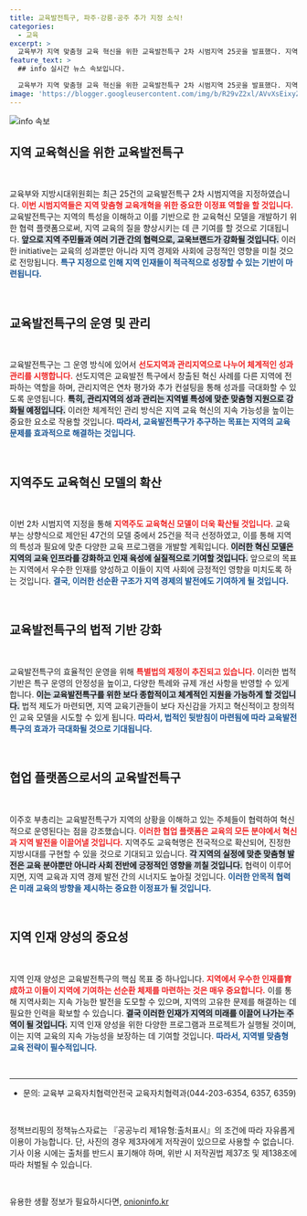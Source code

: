 ```yaml
---
title: 교육발전특구, 파주·강릉·공주 추가 지정 소식!
categories:
  - 교육
excerpt: >
  교육부가 지역 맞춤형 교육 혁신을 위한 교육발전특구 2차 시범지역 25곳을 발표했다. 지역 사회의 협력을 통해 우수 인재 양성 및 지역 발전을 이끌 새로운 교육 모델이 시작된다!
feature_text: >
  ## info 실시간 뉴스 속보입니다.

  교육부가 지역 맞춤형 교육 혁신을 위한 교육발전특구 2차 시범지역 25곳을 발표했다. 지역 사회의 협력을 통해 우수 인재 양성 및 지역 발전을 이끌 새로운 교육 모델이 시작된다!
image: 'https://blogger.googleusercontent.com/img/b/R29vZ2xl/AVvXsEixyZcFfHzMRdzZMjFBmAUKJYCLCGyLL1o632UiGVXcaFdKo_bkvkuCioo0uUKlGfBVcT3P84aROyZIXSBEx3Aw5nCQ3pTgDom1WDC4m8eifvWiAmWEEVb4x6G_l8C0QH225ldMjyaFvpxGEBGNO37VmDTDMHGhJPq73UglMfDca1-0aw/s1600/blogspot.png'
---
```


<p><img src="https://blogger.googleusercontent.com/img/b/R29vZ2xl/AVvXsEixyZcFfHzMRdzZMjFBmAUKJYCLCGyLL1o632UiGVXcaFdKo_bkvkuCioo0uUKlGfBVcT3P84aROyZIXSBEx3Aw5nCQ3pTgDom1WDC4m8eifvWiAmWEEVb4x6G_l8C0QH225ldMjyaFvpxGEBGNO37VmDTDMHGhJPq73UglMfDca1-0aw/s1600/blogspot.png" alt="info 속보" /></p>

<h2 data-ke-size="size26">지역 교육혁신을 위한 교육발전특구</h2>

<p data-ke-size="size16">&nbsp;</p>

<p>교육부와 지방시대위원회는 최근 25건의 교육발전특구 2차 시범지역을 지정하였습니다. <b><span style="color: #ee2323;">이번 시범지역들은 지역 맞춤형 교육개혁을 위한 중요한 이정표 역할을 할 것입니다.</span></b> 교육발전특구는 지역의 특성을 이해하고 이를 기반으로 한 교육혁신 모델을 개발하기 위한 협력 플랫폼으로써, 지역 교육의 질을 향상시키는 데 큰 기여를 할 것으로 기대됩니다. <b><span style="background-color: #21538527;">앞으로 지역 주민들과 여러 기관 간의 협력으로, 교욱브랜드가 강화될 것입니다.</span></b> 이러한 initiative는 교육의 성과뿐만 아니라 지역 경제와 사회에 긍정적인 영향을 미칠 것으로 전망됩니다. <b><span style="color: #1a5490;">특구 지정으로 인해 지역 인재들이 적극적으로 성장할 수 있는 기반이 마련됩니다.</span></b></p>

<p data-ke-size="size16">&nbsp;</p>

<h2 data-ke-size="size26">교육발전특구의 운영 및 관리</h2>

<p data-ke-size="size16">&nbsp;</p>

<p>교육발전특구는 그 운영 방식에 있어서 <b><span style="color: #ee2323;">선도지역과 관리지역으로 나누어 체계적인 성과관리를 시행합니다.</span></b> 선도지역은 교육발전 특구에서 창출된 혁신 사례를 다른 지역에 전파하는 역할을 하며, 관리지역은 연차 평가와 추가 컨설팅을 통해 성과를 극대화할 수 있도록 운영됩니다. <b><span style="background-color: #21538527;">특히, 관리지역의 성과 관리는 지역별 특성에 맞춘 맞춤형 지원으로 강화될 예정입니다.</span></b> 이러한 체계적인 관리 방식은 지역 교육 혁신의 지속 가능성을 높이는 중요한 요소로 작용할 것입니다. <b><span style="color: #1a5490;">따라서, 교육발전특구가 추구하는 목표는 지역의 교육 문제를 효과적으로 해결하는 것입니다.</span></b></p>

<p data-ke-size="size16">&nbsp;</p>

<h2 data-ke-size="size26">지역주도 교육혁신 모델의 확산</h2>

<p data-ke-size="size16">&nbsp;</p>

<p>이번 2차 시범지역 지정을 통해 <b><span style="color: #ee2323;">지역주도 교육혁신 모델이 더욱 확산될 것입니다.</span></b> 교육부는 상향식으로 제안된 47건의 모델 중에서 25건을 적극 선정하였고, 이를 통해 지역의 특성과 필요에 맞춘 다양한 교육 프로그램을 개발할 계획입니다. <b><span style="background-color: #21538527;"> 이러한 혁신 모델은 지역의 교육 인프라를 강화하고 인재 육성에 실질적으로 기여할 것입니다.</span></b> 앞으로의 목표는 지역에서 우수한 인재를 양성하고 이들이 지역 사회에 긍정적인 영향을 미치도록 하는 것입니다. <b><span style="color: #1a5490;">결국, 이러한 선순환 구조가 지역 경제의 발전에도 기여하게 될 것입니다.</span></b></p>

<p data-ke-size="size16">&nbsp;</p>

<h2 data-ke-size="size26">교육발전특구의 법적 기반 강화</h2>

<p data-ke-size="size16">&nbsp;</p>

<p>교육발전특구의 효율적인 운영을 위해 <b><span style="color: #ee2323;">특별법의 제정이 추진되고 있습니다.</span></b> 이러한 법적 기반은 특구 운영의 안정성을 높이고, 다양한 특례와 규제 개선 사항을 반영할 수 있게 합니다. <b><span style="background-color: #21538527;">이는 교육발전특구를 위한 보다 종합적이고 체계적인 지원을 가능하게 할 것입니다.</span></b> 법적 제도가 마련되면, 지역 교육기관들이 보다 자신감을 가지고 혁신적이고 창의적인 교육 모델을 시도할 수 있게 됩니다. <b><span style="color: #1a5490;">따라서, 법적인 뒷받침이 마련됨에 따라 교육발전특구의 효과가 극대화될 것으로 기대됩니다.</span></b></p>

<p data-ke-size="size16">&nbsp;</p>

<h2 data-ke-size="size26">협업 플랫폼으로서의 교육발전특구</h2>

<p data-ke-size="size16">&nbsp;</p>

<p>이주호 부총리는 교육발전특구가 지역의 상황을 이해하고 있는 주체들이 협력하여 혁신적으로 운영된다는 점을 강조했습니다. <b><span style="color: #ee2323;">이러한 협업 플랫폼은 교육의 모든 분야에서 혁신과 지역 발전을 이끌어낼 것입니다.</span></b> 지역주도 교육혁명은 전국적으로 확산되어, 진정한 지방시대를 구현할 수 있을 것으로 기대되고 있습니다. <b><span style="background-color: #21538527;">각 지역의 실정에 맞춘 맞춤형 발전은 교육 분야뿐만 아니라 사회 전반에 긍정적인 영향을 끼칠 것입니다.</span></b> 협력이 이루어지면, 지역 교육과 지역 경제 발전 간의 시너지도 높아질 것입니다. <b><span style="color: #1a5490;">이러한 안목적 협력은 미래 교육의 방향을 제시하는 중요한 이정표가 될 것입니다.</span></b></p>

<p data-ke-size="size16">&nbsp;</p>

<h2 data-ke-size="size26">지역 인재 양성의 중요성</h2>

<p data-ke-size="size16">&nbsp;</p>

<p>지역 인재 양성은 교육발전특구의 핵심 목표 중 하나입니다. <b><span style="color: #ee2323;">지역에서 우수한 인재를育成하고 이들이 지역에 기여하는 선순환 체제를 마련하는 것은 매우 중요합니다.</span></b> 이를 통해 지역사회는 지속 가능한 발전을 도모할 수 있으며, 지역의 고유한 문제를 해결하는 데 필요한 인력을 확보할 수 있습니다. <b><span style="background-color: #21538527;">결국 이러한 인재가 지역의 미래를 이끌어 나가는 주역이 될 것입니다.</span></b> 지역 인재 양성을 위한 다양한 프로그램과 프로젝트가 실행될 것이며, 이는 지역 교육의 지속 가능성을 보장하는 데 기여할 것입니다. <b><span style="color: #1a5490;">따라서, 지역별 맞춤형 교육 전략이 필수적입니다.</span></b></p>

<p data-ke-size="size16">&nbsp;</p>

<hr />

<ul>
<li>문의: 교육부 교육자치협력안전국 교육자치협력과(044-203-6354, 6357, 6359)</li>
</ul>

<p data-ke-size="size16">&nbsp;</p>

<p>정책브리핑의 정책뉴스자료는 『공공누리 제1유형:출처표시』의 조건에 따라 자유롭게 이용이 가능합니다. 단, 사진의 경우 제3자에게 저작권이 있으므로 사용할 수 없습니다. 기사 이용 시에는 출처를 반드시 표기해야 하며, 위반 시 저작권법 제37조 및 제138조에 따라 처벌될 수 있습니다. <p data-ke-size="size16">&nbsp;</p></p>
유용한 생활 정보가 필요하시다면, <a href="https://onioninfo.kr" rel="dofollow">onioninfo.kr</a>


